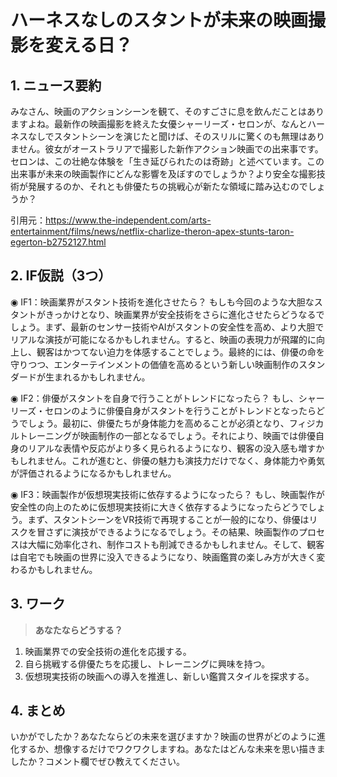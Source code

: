 # ハーネスなしのスタントが未来の映画撮影を変える日？

## 1. ニュース要約
みなさん、映画のアクションシーンを観て、そのすごさに息を飲んだことはありますよね。最新作の映画撮影を終えた女優シャーリーズ・セロンが、なんとハーネスなしでスタントシーンを演じたと聞けば、そのスリルに驚くのも無理はありません。彼女がオーストラリアで撮影した新作アクション映画での出来事です。セロンは、この壮絶な体験を「生き延びられたのは奇跡」と述べています。この出来事が未来の映画製作にどんな影響を及ぼすのでしょうか？より安全な撮影技術が発展するのか、それとも俳優たちの挑戦心が新たな領域に踏み込むのでしょうか？

引用元：https://www.the-independent.com/arts-entertainment/films/news/netflix-charlize-theron-apex-stunts-taron-egerton-b2752127.html

## 2. IF仮説（3つ）

◉ IF1：映画業界がスタント技術を進化させたら？
もしも今回のような大胆なスタントがきっかけとなり、映画業界が安全技術をさらに進化させたらどうなるでしょう。まず、最新のセンサー技術やAIがスタントの安全性を高め、より大胆でリアルな演技が可能になるかもしれません。すると、映画の表現力が飛躍的に向上し、観客はかつてない迫力を体感することでしょう。最終的には、俳優の命を守りつつ、エンターテインメントの価値を高めるという新しい映画制作のスタンダードが生まれるかもしれません。

◉ IF2：俳優がスタントを自身で行うことがトレンドになったら？
もし、シャーリーズ・セロンのように俳優自身がスタントを行うことがトレンドとなったらどうでしょう。最初に、俳優たちが身体能力を高めることが必須となり、フィジカルトレーニングが映画制作の一部となるでしょう。それにより、映画では俳優自身のリアルな表情や反応がより多く見られるようになり、観客の没入感も増すかもしれません。これが進むと、俳優の魅力も演技力だけでなく、身体能力や勇気が評価されるようになるかもしれません。

◉ IF3：映画製作が仮想現実技術に依存するようになったら？
もし、映画製作が安全性の向上のために仮想現実技術に大きく依存するようになったらどうでしょう。まず、スタントシーンをVR技術で再現することが一般的になり、俳優はリスクを冒さずに演技ができるようになるでしょう。その結果、映画製作のプロセスは大幅に効率化され、制作コストも削減できるかもしれません。そして、観客は自宅でも映画の世界に没入できるようになり、映画鑑賞の楽しみ方が大きく変わるかもしれません。

## 3. ワーク
> **あなたならどうする？**
1. 映画業界での安全技術の進化を応援する。
2. 自ら挑戦する俳優たちを応援し、トレーニングに興味を持つ。
3. 仮想現実技術の映画への導入を推進し、新しい鑑賞スタイルを探求する。

## 4. まとめ
いかがでしたか？あなたならどの未来を選びますか？映画の世界がどのように進化するか、想像するだけでワクワクしますね。あなたはどんな未来を思い描きましたか？コメント欄でぜひ教えてください。